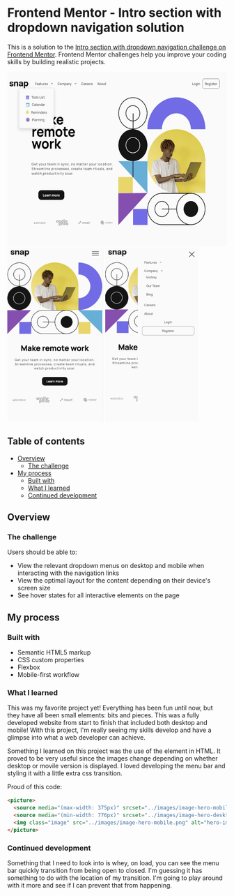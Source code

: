 # Frontend Mentor - Intro section with dropdown navigation solution

This is a solution to the [Intro section with dropdown navigation challenge on Frontend Mentor](https://www.frontendmentor.io/challenges/intro-section-with-dropdown-navigation-ryaPetHE5). Frontend Mentor challenges help you improve your coding skills by building realistic projects. 

<img src="./images/screenshot-desktop.jpg" height=400>  <img src="./images/screenshot-mobile.jpg" height= 400 /> <img src="./images/screenshot-mobile-menu.jpg" height=400 />


## Table of contents

- [Overview](#overview)
  - [The challenge](#the-challenge)
- [My process](#my-process)
  - [Built with](#built-with)
  - [What I learned](#what-i-learned)
  - [Continued development](#continued-development)


## Overview

### The challenge

Users should be able to:

- View the relevant dropdown menus on desktop and mobile when interacting with the navigation links
- View the optimal layout for the content depending on their device's screen size
- See hover states for all interactive elements on the page


## My process

### Built with

- Semantic HTML5 markup
- CSS custom properties
- Flexbox
- Mobile-first workflow

### What I learned

This was my favorite project yet!  Everything has been fun until now, but they have all been small elements: bits and pieces.  This was a fully developed website from start to finish that included both desktop and mobile!  With this project, I'm really seeing my skills develop and have a glimpse into what a web developer can achieve.

Something I learned on this project was the use of the <picture> element in HTML.  It proved to be very useful since the images change depending on whether desktop or movile version is displayed.  I loved developing the menu bar and styling it with a little extra css transition.

Proud of this code:
```html
<picture>
  <source media="(max-width: 375px)" srcset="../images/image-hero-mobile.png" />
  <source media="(min-width: 776px)" srcset="../images/image-hero-desktop.png" />
  <img class="image" src="../images/image-hero-mobile.png" alt="hero-image" />
</picture>
```
### Continued development

Something that I need to look into is whey, on load, you can see the menu bar quickly transition from being open to closed.  I'm guessing it has something to do with the location of my transition.  I'm going to play around with it more and see if I can prevent that from happening.  

